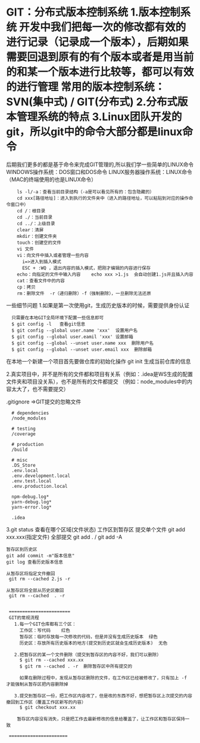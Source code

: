 GIT：分布式版本控制系统
  1.版本控制系统
    开发中我们把每一次的修改都有效的进行记录（记录成一个版本），后期如果需要回退到原有的有个版本或者是用当前的和某一个版本进行比较等，都可以有效的进行管理
    常用的版本控制系统：SVN(集中式) / GIT(分布式)
  2.分布式版本管理系统的特点
  3.Linux团队开发的git，所以git中的命令大部分都是linux命令
=====================================================================
后期我们更多的都是基于命令来完成GIT管理的,所以我们学一些简单的LINUX命令
  WINDOWS操作系统：DOS窗口和DOS命令
  LINUX服务器操作系统：LINUX命令 （MAC的终端使用的也是LINUX命令）
```
    ls -l/-a：查看当前目录结构（-a是可以看见所有的：包含隐藏的）
    cd xxx[路径地址]：进入到执行的文件夹中（进入的路径地址，可以粘贴到对应的操作命令窗口中）
    cd /：根目录
    cd ./：当前目录
    cd ../：上级目录
    clear：清屏
    mkdir：创建文件夹
    touch：创建空的文件
    vi 文件
    vi：向文件中插入或者管理一些内容
      i=>进入到插入模式
      ESC + :WQ ，退出内容的插入模式，把刚才编辑的内容进行保存
    echo：向指定的文件中输入内容    echo xxx >1.js  会自动创建1.js并且插入内容
    cat：查看文件中的内容
    cp：拷贝
    rm：删除文件  -r（递归删除）-f（强制删除），一旦删除无法还原
```
一些细节问题
  1.如果是第一次使用git，生成历史版本的时候，需要提供身份认证
  ```
    只需要在本地GIT全局环境下配置一些信息即可
    $ git config -l   查看git信息
    $ git config --global user.name 'xxx'  设置用户名
    $ git config --global user.eamil 'xxx' 设置邮箱
    $ git config --global --unset user.name xxx  删除用户名
    $ git config --global --unset user.email xxx  删除邮箱
  ```

   在本地一个新建一个项目首先要做仓库的初始化操作
   git init  生成当前仓库的信息

  2.真实项目中，并不是所有的文件都和项目有关系（例如：.idea是WS生成的配置文件夹和项目没关系），也不是所有的文件都提交
  （例如：node_modules中的内容太大了，也不需要提交）

  .gitignore  =>GIT提交的忽略文件
  ```
    # dependencies
    /node_modules

    # testing
    /coverage

    # production
    /build

    # misc
    .DS_Store
    .env.local
    .env.development.local
    .env.test.local
    .env.production.local

    npm-debug.log*
    yarn-debug.log*
    yarn-error.log*

    .idea
  ```

  3.git status 查看在哪个区域(文件状态)
    工作区到暂存区
    提交单个文件   git add xxx.xxx(指定文件)
    全部提交      git add .  / git  add -A
    
    暂存区到历史区
    git add commit -m"版本信息"
    git log 查看历史版本信息
    
    从暂存区将指定文件撤回
     git rm --cached 2.js -r
     
    从暂存区将全部从历史区撤回
     git rm --cached  . -r
     
     
     =======================
     GIT的常规流程
       1.每一个GIT仓库都有三个区：
         工作区：写代码    红色
         暂存区：临时存放每一次修改的代码，但是并没有生成历史版本  绿色
         历史区：存放所有历史版本的地方(提交到历史区就会生成历史版本)  无色
     
       2.把暂存区的某一个文件删除（提交到暂存区的内容不好，我们可以删除）
         $ git rm --cached xxx.xx
         $ git rm --cached . -r  删除暂存区中所有提交的
     
         如果在删除过程中，发现从暂存区删除的文件，在工作区已经被修改了，只有加上 -f 才能强制从暂存区把内容删除掉
     
       3.提交到暂存区一份，把工作区内容改了，但是改的东西不好，想把暂存区上次提交的内容撤回到工作区（覆盖工作区新写的内容）
         $ git checkout xxx.xx
     
        暂存区内容没有消失，只是把工作去最新修改的信息给覆盖了，让工作区和暂存区保持一致
     
     ======================
     
     


  











